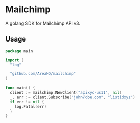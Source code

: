 # Mailchimp

A golang SDK for Mailchimp API v3.

## Usage

```go
package main

import (
  "log"

  "github.com/AreaHQ/mailchimp"
)

func main() {
  client := mailchimp.NewClient("apixyc-us11", nil)
  _, err := client.Subscribe("john@doe.com", "listidxyz")
  if err != nil {
    log.Fatal(err)
  }
}
```
